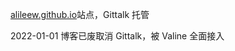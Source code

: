 [alileew.github.io](https://alileew.github.io/)站点，Gittalk 托管

2022-01-01 博客已废取消 Gittalk，被 Valine 全面接入
